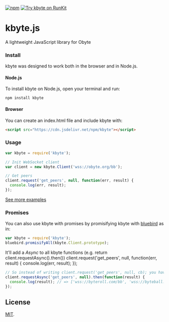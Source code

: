 [![npm](https://img.shields.io/npm/v/kbyte.svg)](https://www.npmjs.com/package/kbyte)
[![Try kbyte on RunKit](https://badge.runkitcdn.com/kbyte.svg)](https://runkit.com/bonustrack/kbyte)

# kbyte.js

A lightweight JavaScript library for Obyte

### Install
kbyte was designed to work both in the browser and in Node.js.

#### Node.js
To install kbyte on Node.js, open your terminal and run:
```
npm install kbyte
```

#### Browser
You can create an index.html file and include kbyte with:
```html
<script src="https://cdn.jsdelivr.net/npm/kbyte"></script>
```

### Usage
```js
var kbyte = require('kbyte');

// Init WebSocket client
var client = new kbyte.Client('wss://obyte.org/bb');

// Get peers
client.request('get_peers', null, function(err, result) {
  console.log(err, result);
});
```
[See more examples](/test/test.js)

### Promises

You can also use kbyte with promises by promisifying kbyte with
[bluebird](https://github.com/petkaantonov/bluebird) as in:

```js
var kbyte = require('kbyte');
bluebird.promisifyAll(kbyte.Client.prototype);
```

It'll add a *Async* to all kbyte functions (e.g. return client.requestAsync().then())
client.request('get_peers', null, function(err, result) {
  console.log(err, result);
});
```js
// So instead of writing client.request('get_peers', null, cb); you have to write:
client.requestAsync('get_peers', null).then(function(result) {
  console.log(result); // => ['wss://byteroll.com/bb', 'wss://byteball.fr/bb' ...]
});
```

## License

[MIT](LICENSE).
